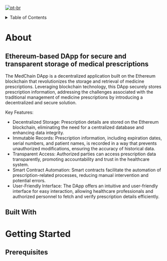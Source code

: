 [![pt-br](https://img.shields.io/badge/lang-pt--br-green.svg)](https://github.com/pinkskirts/medchain/blob/dev/README.pt-br.md)

<!-- TABLE OF CONTENTS -->
<details>
  <summary>Table of Contents</summary>
</details>

# About
## Ethereum-based DApp for secure and transparent storage of medical prescriptions

The MedChain DApp is a decentralized application built on the Ethereum blockchain that revolutionizes the storage and retrieval of medicine prescriptions. Leveraging blockchain technology, this DApp securely stores prescription information, addressing the challenges associated with the traditional management of medicine prescriptions by introducing a decentralized and secure solution.

Key Features:
- Decentralized Storage: Prescription details are stored on the Ethereum blockchain, eliminating the need for a centralized database and enhancing data integrity.
- Immutable Records: Prescription information, including expiration dates, serial numbers, and patient names, is recorded in a way that prevents unauthorized modifications, ensuring the accuracy of historical data.
- Transparent Access: Authorized parties can access prescription data transparently, promoting accountability and trust in the healthcare system.
- Smart Contract Automation: Smart contracts facilitate the automation of prescription-related processes, reducing manual intervention and potential errors.
- User-Friendly Interface: The DApp offers an intuitive and user-friendly interface for easy interaction, allowing healthcare professionals and authorized personnel to fetch and verify prescription details efficiently.

## Built With

# Getting Started

## Prerequisites
